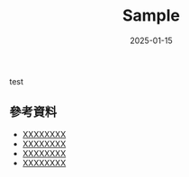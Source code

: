 ﻿---
title: Sample
layout: default
parent: Javascript
nav_order: 1
description: "...。"
date: 2025-01-15
tags:
  - tag1
  - tag2
nav_exclude: true
---

test



## 參考資料
- <a target="_blank" href="">XXXXXXXX</a>
- <a target="_blank" href="">XXXXXXXX</a>
- <a target="_blank" href="">XXXXXXXX</a>
- <a target="_blank" href="">XXXXXXXX</a>